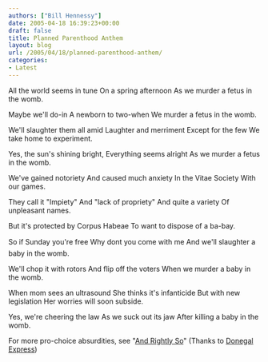 ```yaml
---
authors: ["Bill Hennessy"]
date: 2005-04-18 16:39:23+00:00
draft: false
title: Planned Parenthood Anthem
layout: blog
url: /2005/04/18/planned-parenthood-anthem/
categories:
- Latest
---
```


All the world seems in tune
On a spring afternoon
As we murder a fetus in the womb.

Maybe we'll do-in
A newborn to two-when
We murder a fetus in the womb.

We'll slaughter them all amid
Laughter and merriment
Except for the few
We take home to experiment.

Yes, the sun's shining bright,
Everything seems alright
As we murder a fetus in the womb.

We've gained notoriety
And caused much anxiety
In the Vitae Society
With our games.

They call it "Impiety"
And "lack of propriety"
And quite a variety
Of unpleasant names.

But it's protected by Corpus Habeae
To want to dispose of a ba-bay.

So if Sunday you're free
Why dont you come with me
And we'll slaughter a baby in the womb.

We'll chop it with rotors
And flip off the voters
When we murder a baby in the womb.

When mom sees an ultrasound
She thinks it's infanticide
But with new legislation
Her worries will soon subside.

Yes, we're cheering the law
As we suck out its jaw
After killing a baby in the womb.

For more pro-choice absurdities, see "[And Rightly So](https://andrightlyso.com/archives/2005/04/21/of-acorns-and-ameba/)"  (Thanks to [Donegal Express](https://www.donegalexpress.net/2005-04-20/mr-orwell-please-call-your-office/))
